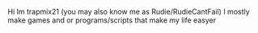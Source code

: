 Hi Im trapmix21 (you may also know me as Rudie/RudieCantFail)
I mostly make games and or programs/scripts that make my life easyer
